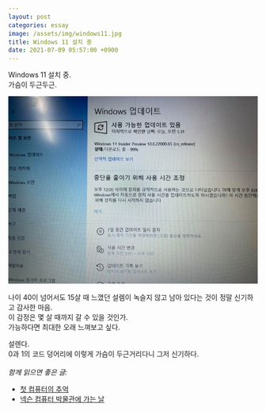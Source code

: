 ```yaml
---
layout: post
categories: essay
image: /assets/img/windows11.jpg
title: Windows 11 설치 중
date: 2021-07-09 05:57:00 +0900
---
```


Windows 11 설치 중.  
가슴이 두근두근.

![Windows 11 설치 화면](/assets/img/windows11.jpg)

나이 40이 넘어서도 15살 때 느꼈던 설렘이 녹슬지 않고 남아 있다는 것이 정말 신기하고 감사한 마음.  
이 감정은 몇 살 때까지 갈 수 있을 것인가.  
가능하다면 최대한 오래 느껴보고 싶다.

설렌다.  
0과 1의 코드 덩어리에 이렇게 가슴이 두근거리다니 그저 신기하다.
<br>
<br>
*함께 읽으면 좋은 글:*
* [첫 컴퓨터의 추억](/essay/2021/08/23/첫-컴퓨터의-추억.html)
* [넥슨 컴퓨터 박물관에 가는 날](https://brunch.co.kr/@buildingking/107)